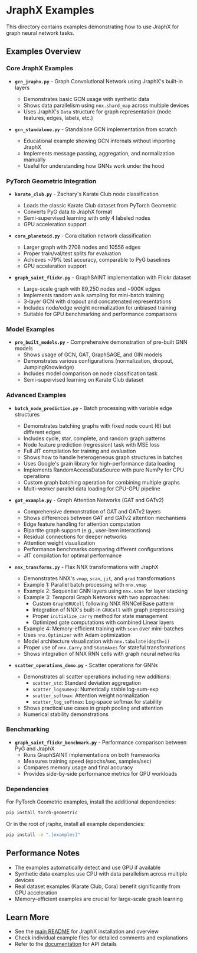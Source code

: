 # JraphX Examples

This directory contains examples demonstrating how to use JraphX for graph neural network tasks.

## Examples Overview

### Core JraphX Examples

- **`gcn_jraphx.py`** - Graph Convolutional Network using JraphX's built-in layers
  - Demonstrates basic GCN usage with synthetic data
  - Shows data parallelism using `nnx.shard_map` across multiple devices
  - Uses JraphX's `Data` structure for graph representation (node features, edges, labels, etc.)

- **`gcn_standalone.py`** - Standalone GCN implementation from scratch
  - Educational example showing GCN internals without importing JraphX
  - Implements message passing, aggregation, and normalization manually
  - Useful for understanding how GNNs work under the hood

### PyTorch Geometric Integration

- **`karate_club.py`** - Zachary's Karate Club node classification
  - Loads the classic Karate Club dataset from PyTorch Geometric
  - Converts PyG data to JraphX format
  - Semi-supervised learning with only 4 labeled nodes
  - GPU acceleration support

- **`cora_planetoid.py`** - Cora citation network classification
  - Larger graph with 2708 nodes and 10556 edges
  - Proper train/val/test splits for evaluation
  - Achieves ~79% test accuracy, comparable to PyG baselines
  - GPU acceleration support

- **`graph_saint_flickr.py`** - GraphSAINT implementation with Flickr dataset
  - Large-scale graph with 89,250 nodes and ~900K edges
  - Implements random walk sampling for mini-batch training
  - 3-layer GCN with dropout and concatenated representations
  - Includes node/edge weight normalization for unbiased training
  - Suitable for GPU benchmarking and performance comparisons

### Model Examples

- **`pre_built_models.py`** - Comprehensive demonstration of pre-built GNN models
  - Shows usage of GCN, GAT, GraphSAGE, and GIN models
  - Demonstrates various configurations (normalization, dropout, JumpingKnowledge)
  - Includes model comparison on node classification task
  - Semi-supervised learning on Karate Club dataset

### Advanced Examples

- **`batch_node_prediction.py`** - Batch processing with variable edge structures
  - Demonstrates batching graphs with fixed node count (6) but different edges
  - Includes cycle, star, complete, and random graph patterns
  - Node feature prediction (regression) task with MSE loss
  - Full JIT compilation for training and evaluation
  - Shows how to handle heterogeneous graph structures in batches
  - Uses Google's grain library for high-performance data loading
  - Implements RandomAccessDataSource with pure NumPy for CPU operations
  - Custom graph batching operation for combining multiple graphs
  - Multi-worker parallel data loading for CPU-GPU pipeline

- **`gat_example.py`** - Graph Attention Networks (GAT and GATv2)
  - Comprehensive demonstration of GAT and GATv2 layers
  - Shows differences between GAT and GATv2 attention mechanisms
  - Edge feature handling for attention computation
  - Bipartite graph support (e.g., user-item interactions)
  - Residual connections for deeper networks
  - Attention weight visualization
  - Performance benchmarks comparing different configurations
  - JIT compilation for optimal performance

- **`nnx_transforms.py`** - Flax NNX transformations with JraphX
  - Demonstrates NNX's `vmap`, `scan`, `jit`, and `grad` transformations
  - Example 1: Parallel batch processing with `nnx.vmap`
  - Example 2: Sequential GNN layers using `nnx.scan` for layer stacking
  - Example 3: Temporal Graph Networks with two approaches:
    - Custom `GraphGRUCell` following NNX RNNCellBase pattern
    - Integration of NNX's built-in `GRUCell` with graph preprocessing
    - Proper `initialize_carry` method for state management
    - Optimized gate computations with combined Linear layers
  - Example 4: Memory-efficient training with `scan` over mini-batches
  - Uses `nnx.Optimizer` with Adam optimization
  - Model architecture visualization with `nnx.tabulate(depth=1)`
  - Proper use of `nnx.Carry` and `StateAxes` for stateful transformations
  - Shows integration of NNX RNN cells with graph neural networks


- **`scatter_operations_demo.py`** - Scatter operations for GNNs
  - Demonstrates all scatter operations including new additions:
    - `scatter_std`: Standard deviation aggregation
    - `scatter_logsumexp`: Numerically stable log-sum-exp
    - `scatter_softmax`: Attention weight normalization
    - `scatter_log_softmax`: Log-space softmax for stability
  - Shows practical use cases in graph pooling and attention
  - Numerical stability demonstrations

### Benchmarking

- **`graph_saint_flickr_benchmark.py`** - Performance comparison between PyG and JraphX
  - Runs GraphSAINT implementations on both frameworks
  - Measures training speed (epochs/sec, samples/sec)
  - Compares memory usage and final accuracy
  - Provides side-by-side performance metrics for GPU workloads

### Dependencies

For PyTorch Geometric examples, install the additional dependencies:

```bash
pip install torch-geometric
```

Or in the root of jraphx, install all example dependencies:

```bash
pip install -e ".[examples]"
```

## Performance Notes

- The examples automatically detect and use GPU if available
- Synthetic data examples use CPU with data parallelism across multiple devices
- Real dataset examples (Karate Club, Cora) benefit significantly from GPU acceleration
- Memory-efficient examples are crucial for large-scale graph learning

## Learn More

- See the [main README](../README.md) for JraphX installation and overview
- Check individual example files for detailed comments and explanations
- Refer to the [documentation](../docs/) for API details
